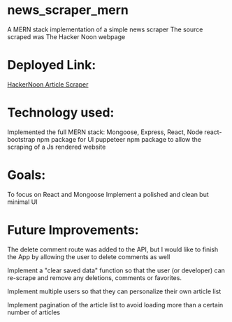 # news_scraper_mern
A MERN stack implementation of a simple news scraper
The source scraped was The Hacker Noon webpage

# Deployed Link:
[HackerNoon Article Scraper](https://radiant-fjord-24408.herokuapp.com/)

# Technology used:
Implemented the full MERN stack: Mongoose, Express, React, Node
react-bootstrap npm package for UI
puppeteer npm package to allow the scraping of a Js rendered website

# Goals:
To focus on React and Mongoose
Implement a polished and clean but minimal UI 

# Future Improvements:
The delete comment route was added to the API, but I would like to finish the App by allowing the user to delete comments as well

Implement a "clear saved data" function so that the user (or developer) can re-scrape and remove any deletions, comments or favorites.

Implement multiple users so that they can personalize their own article list

Implement pagination of the article list to avoid loading more than a certain number of articles
